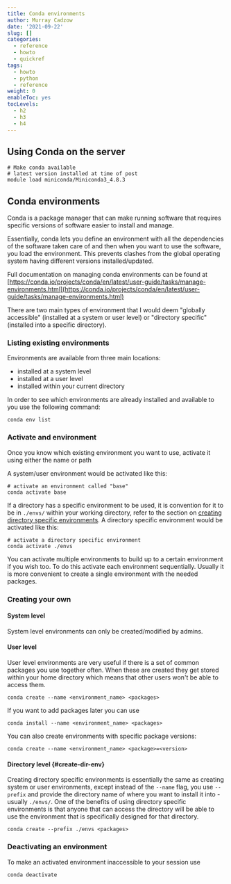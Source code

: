 ```yaml
---
title: Conda environments
author: Murray Cadzow
date: '2021-09-22'
slug: []
categories:
  - reference
  - howto
  - quickref
tags:
  - howto
  - python
  - reference
weight: 0
enableToc: yes
tocLevels:
  - h2
  - h3
  - h4
---
```



## Using Conda on the server

```
# Make conda available
# latest version installed at time of post
module load miniconda/Miniconda3_4.8.3
```


## Conda environments

Conda is a package manager that can make running software that requires specific versions of software easier to install and manage.

Essentially, conda lets you define an environment with all the dependencies of the software taken care of and then when you want to use the software, you load the environment. This prevents clashes from the global operating system having different versions installed/updated.

Full documentation on managing conda environments can be found at [https://conda.io/projects/conda/en/latest/user-guide/tasks/manage-environments.html](https://conda.io/projects/conda/en/latest/user-guide/tasks/manage-environments.html)

There are two main types of environment that I would deem "globally accessible" (installed at a system or user level) or "directory specific" (installed into a specific directory).



### Listing existing environments

Environments are available from three main locations:

- installed at a system level
- installed at a user level
- installed within your current directory

In order to see which environments are already installed and available to you use the following command:

```
conda env list
```

### Activate and environment

Once you know which existing environment you want to use, activate it using either the name or path

A system/user environment would be activated like this:
```
# activate an environment called "base"
conda activate base
```

If a directory has a specific environment to be used, it is convention for it to be in `./envs/` within your working directory, refer to the section on [creating directory specific environments](#create-dir-env).
A directory specific environment would be activated like this:
```
# activate a directory specific environment
conda activate ./envs
```


You can activate multiple environments to build up to a certain environment if you wish too. To do this activate each environment sequentially. Usually it is more convenient to create a single environment with the needed packages.





### Creating your own

#### System level

System level environments can only be created/modified by admins.

#### User level

User level environments are very useful if there is a set of common packages you use together often. When these are created they get stored within your home directory which means that other users won't be able to access them.

```
conda create --name <environment_name> <packages>
```

If you want to add packages later you can use
```
conda install --name <environment_name> <packages>
```


You can also create environments with specific package versions:
```
conda create --name <environment_name> <package>=<version>
```

#### Directory level {#create-dir-env}


Creating directory specific environments is essentially the same as creating system or user environments, except instead of the `--name` flag, you use `--prefix` and provide the directory name of where you want to install it into - usually `./envs/`. One of the benefits of using directory specific environments is that anyone that can access the directory will be able to use the environment that is specifically designed for that directory.

```
conda create --prefix ./envs <packages>
```

### Deactivating an environment

To make an activated environment inaccessible to your session use

```
conda deactivate
```
